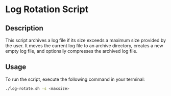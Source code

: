# Log Rotation Script

## Description

This script archives a log file if its size exceeds a maximum size provided by the user. It moves the current log file to an archive directory, creates a new empty log file, and optionally compresses the archived log file.

## Usage

To run the script, execute the following command in your terminal:

```bash
./log-rotate.sh -s <maxsize>

